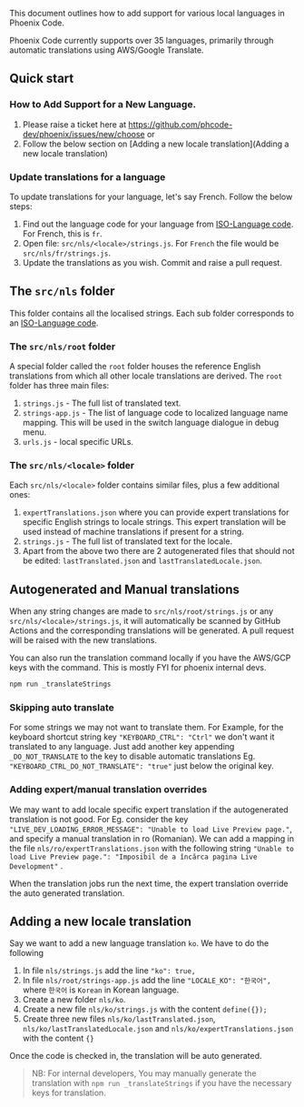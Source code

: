 This document outlines how to add support for various local languages in Phoenix Code.

Phoenix Code currently supports over 35 languages, primarily through automatic translations using AWS/Google Translate.

## Quick start

### How to Add Support for a New Language.
1. Please raise a ticket here at https://github.com/phcode-dev/phoenix/issues/new/choose 
    or 
2. Follow the below section on [Adding a new locale translation](Adding a new locale translation)

### Update translations for a language
To update translations for your language, let's say French.
Follow the below steps:
1. Find out the language code for your language
from [ISO-Language code](https://www.w3schools.com/tags/ref_language_codes.asp). For French, this is `fr`.
2. Open file: `src/nls/<locale>/strings.js`. For `French` the file would be `src/nls/fr/strings.js`.
3. Update the translations as you wish. Commit and raise a pull request.

## The `src/nls` folder
This folder contains all the localised strings. Each sub folder corresponds to an [ISO-Language code](https://www.w3schools.com/tags/ref_language_codes.asp).

### The `src/nls/root` folder
A special folder called the `root` folder houses the reference English translations from which all other locale translations are derived. The `root` folder has three main files:
1. `strings.js` - The full list of translated text.
2. `strings-app.js` - The list of language code to localized language name mapping. This will be used in the switch language dialogue in debug menu.
3. `urls.js` - local specific URLs.

### The `src/nls/<locale>` folder
Each `src/nls/<locale>` folder contains similar files, plus a few additional ones:
1. `expertTranslations.json` where you can provide expert translations for specific English strings to locale strings. This expert translation will be used instead of machine translations if present for a string.
2. `strings.js` - The full list of translated text for the locale.
3. Apart from the above two there are 2 autogenerated files that should not be edited: `lastTranslated.json` and `lastTranslatedLocale.json`.

## Autogenerated and Manual translations
When any string changes are made to `src/nls/root/strings.js` or any `src/nls/<locale>/strings.js`, it will automatically be scanned by GitHub Actions and the corresponding translations will be generated. A pull request will be raised with the new translations.

You can also run the translation command locally if you have the AWS/GCP keys with the command. This is mostly FYI for phoenix internal devs.
```bash
npm run _translateStrings
```

### Skipping auto translate
For some strings we may not want to translate them. For Example, for the keyboard shortcut string key `"KEYBOARD_CTRL": "Ctrl"`
we don't want it translated to any language. Just add another key appending `_DO_NOT_TRANSLATE` to the key to disable automatic translations Eg. `"KEYBOARD_CTRL_DO_NOT_TRANSLATE": "true"` just below the original key. 

### Adding expert/manual translation overrides
We may want to add locale specific expert translation if the autogenerated translation is not good.
For Eg. consider the key `"LIVE_DEV_LOADING_ERROR_MESSAGE": "Unable to load Live Preview page."`, and specify a manual translation in ro (Romanian). We can add a mapping in the file `nls/ro/expertTranslations.json` with
the following string `"Unable to load Live Preview page.": "Imposibil de a încărca pagina Live Development"` .

When the translation jobs run the next time, the expert translation override the auto generated translation.

## Adding a new locale translation
Say we want to add a new language translation `ko`. We have to do the following
1. In file `nls/strings.js` add the line `"ko": true,`
2. In file `nls/root/strings-app.js` add the line `"LOCALE_KO": "한국어",` where `한국어` is `Korean` in Korean language.
3. Create a new folder `nls/ko`.
4. Create a new file `nls/ko/strings.js` with the content `define({});`
5. Create three new files `nls/ko/lastTranslated.json`, `nls/ko/lastTranslatedLocale.json` and
`nls/ko/expertTranslations.json` with the content `{}`

Once the code is checked in, the translation will be auto generated.

> NB: For internal developers, You may manually generate the translation with `npm run _translateStrings` if you have the necessary keys for translation.
